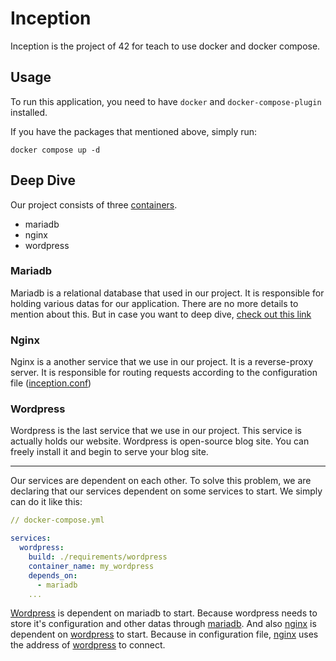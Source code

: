 # Inception
Inception is the project of 42 for teach to use docker and docker compose.
## Usage
To run this application, you need to have `docker` and `docker-compose-plugin` installed.

If you have the packages that mentioned above, simply run:
```
docker compose up -d
```

## Deep Dive
Our project consists of three [containers](https://www.docker.com/resources/what-container/).

* mariadb
* nginx
* wordpress

### Mariadb
Mariadb is a relational database that used in our project. It is responsible for holding various datas for our application. There are no more details to mention about this. But in case you want to deep dive, [check out this link](https://mariadb.org/)

### Nginx
Nginx is a another service that we use in our project. It is a reverse-proxy server. It is responsible for routing requests according to the configuration file ([inception.conf](./srcs/requirements/nginx/conf/inception.conf))

### Wordpress
Wordpress is the last service that we use in our project. This service is actually holds our website. Wordpress is open-source blog site. You can freely install it and begin to serve your blog site.

---
Our services are dependent on each other. To solve this problem, we are declaring that our services dependent on some services to start. We simply can do it like this:

```yml
// docker-compose.yml

services:
  wordpress:
    build: ./requirements/wordpress
    container_name: my_wordpress
    depends_on:
      - mariadb
	...
```

[Wordpress](#wordpress) is dependent on mariadb to start. Because wordpress needs to store it's configuration and other datas through [mariadb](#mariadb).
And also [nginx](#nginx) is dependent on [wordpress](#wordpress) to start. Because in configuration file, [nginx](#nginx) uses the address of [wordpress](#wordpress) to connect.
